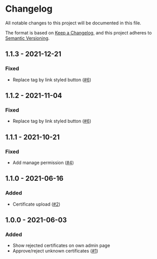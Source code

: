 # Changelog
All notable changes to this project will be documented in this file.

The format is based on [Keep a Changelog](https://keepachangelog.com/en/1.0.0/),
and this project adheres to [Semantic Versioning](https://semver.org/spec/v2.0.0.html).

## 1.1.3 - 2021-12-21
### Fixed
- Replace <a> tag by link styled button ([#6](https://github.com/scm-manager/scm-ssl-context-plugin/pull/6))

## 1.1.2 - 2021-11-04
### Fixed
- Replace <a> tag by link styled button ([#6](https://github.com/scm-manager/scm-ssl-context-plugin/pull/6))

## 1.1.1 - 2021-10-21
### Fixed
- Add manage permission ([#4](https://github.com/scm-manager/scm-ssl-context-plugin/pull/4))

## 1.1.0 - 2021-06-16
### Added
- Certificate upload ([#2](https://github.com/scm-manager/scm-ssl-context-plugin/pull/2))

## 1.0.0 - 2021-06-03
### Added
- Show rejected certificates on own admin page
- Approve/reject unknown certificates ([#1](https://github.com/scm-manager/scm-ssl-context-plugin/pull/1))

